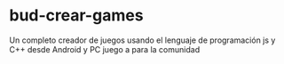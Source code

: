 # bud-crear-games
Un completo creador de juegos usando el lenguaje de programación js y C++ desde Android y PC juego a para la comunidad 
